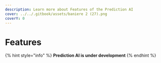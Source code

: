 ```yaml
---
description: Learn more about Features of the Prediction AI
cover: ../../.gitbook/assets/baniere 2 (27).png
coverY: 0
---
```


# Features

{% hint style="info" %}
**Prediction AI is under development**
{% endhint %}
